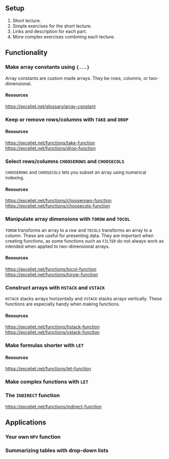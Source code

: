 ## Setup
1. Short lecture.
2. Simple exercises for the short lecture.
3. Links and description for each part.
4. More complex exercises combining each lecture.

## Functionality

### Make array constants using `{...}`
Array constants are custom made arrays. They be rows, columns, or two-dimensional.

#### Resources
https://exceljet.net/glossary/array-constant

### Keep or remove rows/columns with `TAKE` and `DROP`

#### Resources

https://exceljet.net/functions/take-function
https://exceljet.net/functions/drop-function

### Select rows/columns `CHOOSEROWS` and `CHOOSECOLS`
`CHOOSEROWS` and `CHOOSECOLS` lets you subset an array using numerical indexing.  

#### Resources

https://exceljet.net/functions/chooserows-function
https://exceljet.net/functions/choosecols-function

### Manipulate array dimensions with `TOROW` and `TOCOL`

`TOROW` transforms an array to a row and `TOCOLS` transforms an array to a column. These are useful for presenting data. They are important when creating functions, as some functions such as `FILTER` do not always work as intended when applied to two-dimensional arrays.

#### Resources
https://exceljet.net/functions/tocol-function
https://exceljet.net/functions/torow-function

### Construct arrays with `HSTACK` and `VSTACK`
`HSTACK` stacks arrays horizontally and `VSTACK` stacks arrays vertically. These functions are especially handy when making functions.

#### Resources

https://exceljet.net/functions/hstack-function
https://exceljet.net/functions/vstack-function

### Make formulas shorter with `LET`


#### Resources
https://exceljet.net/functions/let-function

### Make complex functions with `LET`


### The `INDIRECT` function
https://exceljet.net/functions/indirect-function

## Applications

### Your own `NPV` function

### Summarizing tables with drop-down lists
